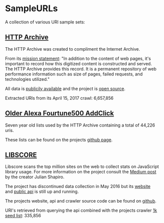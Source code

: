 # SampleURLs
A collection of various URI sample sets:

## [HTTP Archive](http://httparchive.org)
The HTTP Archive was created to compliment the Internet Archive.

From its [mission statement](http://httparchive.org/about.php): "In addition to the content of web pages, it's important to record how this digitized content is constructed and served. The HTTP Archive provides this record. It is a permanent repository of web performance information such as size of pages, failed requests, and technologies utilized."

All data is [publicily available](http://httparchive.org/downloads.php) and the project is [open source](https://github.com/HTTPArchive/httparchive).

Extracted URIs from its April 15, 2017 crawl: 6,657,856

## [Older Alexa Fourtune500 AddClick](https://github.com/HTTPArchive/httparchive/tree/master/lists)
Seven year old lists used by the HTTP Archive containing a total of 44,226 uris.

These lists can be found on the projects [github page](https://github.com/HTTPArchive/httparchive/).

## [LIBSCORE](https://libscore.com/#)
Libscore scans the top million sites on the web to collect
stats on JavaScript library usage. For more information on the project consult the [Medium post](https://medium.com/@Shapiro/introducing-libscore-com-be93165fa497) by the creator Julian Shapiro.

The project has discontinued data collection in May 2016 but its [website](https://libscore.com/#) and [public api](https://github.com/julianshapiro/libscore) is still up and running.

The projects website, api and crawler source code can be found on [github](https://github.com/libscore).

URI's retrieved from querying the api combined with the projects crawler [1k seed list](https://github.com/libscore/crawler/blob/master/sites-1000.txt): 335,856
